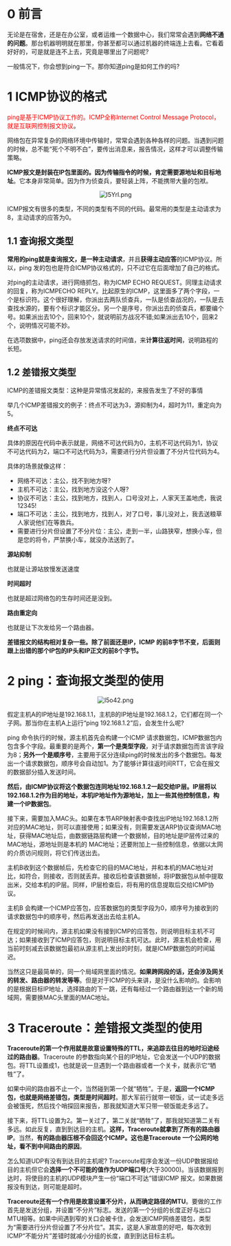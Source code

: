 # 0 前言

无论是在宿舍，还是在办公室，或者运维一个数据中心，我们常常会遇到**网络不通的问题**。那台机器明明就在那里，你甚至都可以通过机器的终端连上去看。它看着好好的，可是就是连不上去，究竟是哪里出了问题呢?

一般情况下，你会想到ping一下。那你知道ping是如何工作的吗?

# 1 ICMP协议的格式

<span style="color:red">ping是基于ICMP协议工作的。ICMP全称Internet Control Message Protocol，就是互联网控制报文协议</span>。

网络包在异常复杂的网络环境中传输时，常常会遇到各种各样的问题。当遇到问题的时候，总不能“死个不明不白”，要传出消息来，报告情况，这样才可以调整传输策略。

**ICMP报文是封装在IP包里面的。因为传输指令的时候，肯定需要源地址和目标地址**。它本身非常简单。因为作为侦查兵，要轻装上阵，不能携带大量的包袱。

<center><img src="https://ss.im5i.com/2021/09/29/l5Yrl.png" alt="l5Yrl.png" border="0" /></center>

ICMP报文有很多的类型，不同的类型有不同的代码。最常用的类型是主动请求为8，主动请求的应答为0。

## 1.1 查询报文类型

**常用的ping就是查询报文，是一种主动请求**，并且**获得主动应答**的ICMP协议。所以，ping 发的包也是符合ICMP协议格式的，只不过它在后面增加了自己的格式。

对ping的主动请求，进行网络抓包，称为ICMP ECHO REQUEST。同理主动请求的回复，称为ICMPECHO REPLY。比起原生的ICMP，这里面多了两个字段，一个是标识符。这个很好理解，你派出去两队侦查兵，一队是侦查战况的，一队是去查找水源的，要有个标识才能区分。另一个是序号，你派出去的侦查兵，都要编个号。如果派出去10个，回来10个，就说明前方战况不错;如果派出去10个，回来2个，说明情况可能不妙。

在选项数据中，ping还会存放发送请求的时间值，来**计算往返时间**，说明路程的长短。

## 1.2 差错报文类型

ICMP的差错报文类型：这种是异常情况发起的，来报告发生了不好的事情

举几个ICMP差错报文的例子：终点不可达为3，源抑制为4，超时为11，重定向为5。

**终点不可达**

具体的原因在代码中表示就是，网络不可达代码为0，主机不可达代码为1，协议不可达代码为2，端口不可达代码为3，需要进行分片但设置了不分片位代码为4。

具体的场景就像这样：

- 网络不可达：主公，找不到地方呀?
- 主机不可达：主公，找到地方没这个人呀?
- 协议不可达：主公，找到地方，找到人，口号没对上，人家天王盖地虎，我说12345!
- 端口不可达：主公，找到地方，找到人，对了口号，事儿没对上，我去送粮草人家说他们在等救兵。
- 需要进行分片但设置了不分片位：主公，走到一半，山路狭窄，想换小车，但是您的将令，严禁换小车，就没办法送到了。

**源站抑制**

也就是让源站放慢发送速度

**时间超时**

也就是超过网络包的生存时间还是没到。

**路由重定向**

也就是让下次发给另一个路由器。

**差错报文的结构相对复杂一些。除了前面还是IP，ICMP 的前8字节不变，后面则跟上出错的那个IP包的IP头和IP正文的前8个字节。**

# 2 ping：查询报文类型的使用

<center><img src="https://ss.im5i.com/2021/09/29/l5o42.png" alt="l5o42.png" border="0" /></center>

假定主机A的IP地址是192.168.1.1，主机B的IP地址是192.168.1.2，它们都在同一个子网。那当你在主机A上运行“ping 192.168.1.2”后，会发生什么呢?

ping 命令执行的时候，源主机首先会构建一个ICMP 请求数据包，ICMP数据包内包含多个字段。最重要的是两个，**第一个是类型字段**，对于请求数据包而言该字段为8；**另外一个是顺序号**，主要用于区分连续ping的时候发出的多个数据包。每发出一个请求数据包，顺序号会自动加1。为了能够计算往返时间RTT，它会在报文的数据部分插入发送时间。

**然后，由ICMP协议将这个数据包连同地址192.168.1.2一起交给IP层。IP层将以192.168.1.2作为目的地址，本机IP地址作为源地址，加上一些其他控制信息，构建一个IP数据包**。

接下来，需要加入MAC头。如果在本节ARP映射表中查找出IP地址192.168.1.2所对应的MAC地址，则可以直接使用；如果没有，则需要发送ARP协议查询MAC地址，获得MAC地址后，由数据链路层构建一个数据帧，目的地址是IP层传过来的MAC地址，源地址则是本机的 MAC地址；还要附加上一些控制信息，依据以太网的介质访问规则，将它们传送出去。

主机B收到这个数据帧后，先检查它的目的MAC地址，并和本机的MAC地址对比，如符合，则接收，否则就丢弃。接收后检查该数据帧，将IP数据包从帧中提取出米，交给本机的IP层。同样，IP层检查后，将有用的信息提取后交给ICMP协议。

主机B 会构建一个ICMP应答包，应答数据包的类型字段为0，顺序号为接收到的请求数据包中的顺序号，然后再发送出去给主机A。

在规定的时候间内，源主机如果没有接到ICMP的应答包，则说明目标主机不可达；如果接收到了ICMP应答包，则说明目标主机可达。此时，源主机会检查，用当前时刻减去该数据包最初从源主机上发出的时刻，就是ICMP数据包的时间延迟。

当然这只是最简单的，同一个局域网里面的情况。**如果跨网段的话，还会涉及网关的转发、路由器的转发等等**。但是对于ICMP的头来讲，是没什么影响的。会影响的是根据目标IP地址，选择路由的下一跳，还有每经过一个路由器到达一个新的局域网，需要换MAC头里面的MAC地址。

# 3 Traceroute：差错报文类型的使用

**Traceroute的第一个作用就是故意设置特殊的TTL，来追踪去往目的地时沿途经过的路由器**。Traceroute 的参数指向某个目的IP地址，它会发送一个UDP的数据包。将TTL设置成1，也就是说一旦遇到一个路由器或者一个关卡，就表示它“牺牲”了。

如果中间的路由器不止一个，当然碰到第一个就“牺牲”。于是，**返回一个ICMP包，也就是网络差错包，类型是时间超时**。那大军前行就带一顿饭，试一试走多远会被饿死，然后找个哨探回来报告，那我就知道大军只带一顿饭能走多远了。

接下来，将TTL设置为2。第一关过了，第二关就“牺牲”了，那我就知道第二关有多远。如此反复，直到到达目的主机。**这样，Traceroute就拿到了所有的路由器IP**。当然，**有的路由器压根不会回这个ICMP。这也是Traceroute 一个公网的地址，看不到中间路由的原因**。

怎么知道UDP有没有到达目的主机呢? Traceroute程序会发送一份UDP数据报给目的主机但它会**选择一个不可能的值作为UDP端口号**(大于30000)。当该数据报到达时，将使目的主机的UDP模块产生一份“端口不可达”错误ICMP 报文。如果数据报没有到达，则可能是超时。

**Traceroute还有一个作用是故意设置不分片，从而确定路径的MTU**。要做的工作首先是发送分组，并设置“不分片”标志。发送的第一个分组的长度正好与出口MTU相等。如果中间遇到窄的关口会被卡住，会发送ICMP网络差错包，类型为“需要进行分片但设置了不分片位”。其实，这是人家故意的好吧，每次收到ICMP“不能分片”差错时就减小分组的长度，直到到达目标主机。

























